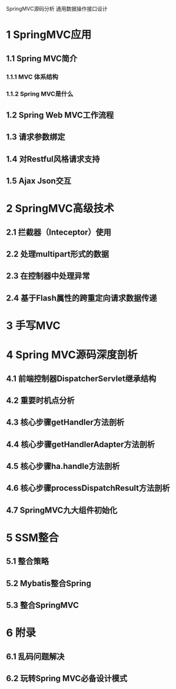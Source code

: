 SpringMVC源码分析 通用数据操作接口设计

# 1 SpringMVC应用

## 1.1 Spring MVC简介

### 1.1.1 MVC 体系结构

### 1.1.2 Spring MVC是什么

## 1.2 Spring Web MVC工作流程

## 1.3 请求参数绑定

## 1.4 对Restful风格请求支持

## 1.5 Ajax Json交互

# 2 SpringMVC高级技术

## 2.1 拦截器（Inteceptor）使用

## 2.2 处理multipart形式的数据

## 2.3 在控制器中处理异常

## 2.4 基于Flash属性的跨重定向请求数据传递

# 3 手写MVC

# 4 Spring MVC源码深度剖析

## 4.1 前端控制器DispatcherServlet继承结构

## 4.2 重要时机点分析

## 4.3 核心步骤getHandler方法剖析

## 4.4 核心步骤getHandlerAdapter方法剖析

## 4.5 核心步骤ha.handle方法剖析

## 4.6 核心步骤processDispatchResult方法剖析

## 4.7 SpringMVC九大组件初始化

# 5 SSM整合

## 5.1 整合策略

## 5.2 Mybatis整合Spring

## 5.3 整合SpringMVC



# 6 附录

## 6.1 乱码问题解决

## 6.2 玩转Spring MVC必备设计模式